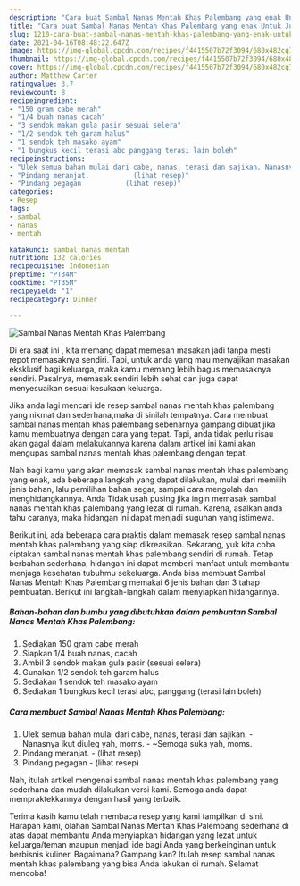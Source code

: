 ```yaml
---
description: "Cara buat Sambal Nanas Mentah Khas Palembang yang enak Untuk Jualan"
title: "Cara buat Sambal Nanas Mentah Khas Palembang yang enak Untuk Jualan"
slug: 1210-cara-buat-sambal-nanas-mentah-khas-palembang-yang-enak-untuk-jualan
date: 2021-04-16T08:48:22.647Z
image: https://img-global.cpcdn.com/recipes/f4415507b72f3094/680x482cq70/sambal-nanas-mentah-khas-palembang-foto-resep-utama.jpg
thumbnail: https://img-global.cpcdn.com/recipes/f4415507b72f3094/680x482cq70/sambal-nanas-mentah-khas-palembang-foto-resep-utama.jpg
cover: https://img-global.cpcdn.com/recipes/f4415507b72f3094/680x482cq70/sambal-nanas-mentah-khas-palembang-foto-resep-utama.jpg
author: Matthew Carter
ratingvalue: 3.7
reviewcount: 8
recipeingredient:
- "150 gram cabe merah"
- "1/4 buah nanas cacah"
- "3 sendok makan gula pasir sesuai selera"
- "1/2 sendok teh garam halus"
- "1 sendok teh masako ayam"
- "1 bungkus kecil terasi abc panggang terasi lain boleh"
recipeinstructions:
- "Ulek semua bahan mulai dari cabe, nanas, terasi dan sajikan. Nanasnya ikut diuleg yah, moms. ~Semoga suka yah, moms."
- "Pindang meranjat.           (lihat resep)"
- "Pindang pegagan           (lihat resep)"
categories:
- Resep
tags:
- sambal
- nanas
- mentah

katakunci: sambal nanas mentah 
nutrition: 132 calories
recipecuisine: Indonesian
preptime: "PT34M"
cooktime: "PT35M"
recipeyield: "1"
recipecategory: Dinner

---
```



![Sambal Nanas Mentah Khas Palembang](https://img-global.cpcdn.com/recipes/f4415507b72f3094/680x482cq70/sambal-nanas-mentah-khas-palembang-foto-resep-utama.jpg)

Di era  saat ini , kita memang dapat memesan masakan jadi tanpa mesti repot memasaknya sendiri. Tapi, untuk anda yang mau menyajikan masakan eksklusif bagi keluarga, maka kamu memang lebih bagus memasaknya sendiri. Pasalnya, memasak sendiri lebih sehat dan juga dapat menyesuaikan sesuai kesukaan keluarga.

Jika anda lagi mencari ide resep sambal nanas mentah khas palembang yang nikmat dan sederhana,maka di sinilah tempatnya. Cara membuat sambal nanas mentah khas palembang  sebenarnya gampang dibuat jika kamu membuatnya dengan cara yang tepat. Tapi, anda tidak perlu risau akan gagal dalam melakukannya 
karena dalam artikel ini kami akan mengupas sambal nanas mentah khas palembang dengan tepat.  



Nah bagi kamu yang akan memasak sambal nanas mentah khas palembang yang enak, ada beberapa langkah yang dapat dilakukan, mulai dari memilih jenis bahan, lalu pemilihan bahan segar, sampai cara mengolah dan menghidangkannya. Anda Tidak usah pusing jika ingin memasak sambal nanas mentah khas palembang yang lezat di rumah. Karena, asalkan anda  tahu caranya, maka hidangan ini dapat menjadi suguhan yang istimewa.

Berikut ini, ada beberapa cara praktis  dalam memasak resep sambal nanas mentah khas palembang yang siap dikreasikan. Sekarang, yuk kita coba ciptakan sambal nanas mentah khas palembang sendiri di rumah. Tetap berbahan sederhana, hidangan ini dapat memberi manfaat untuk membantu menjaga kesehatan tubuhmu sekeluarga. Anda bisa membuat Sambal Nanas Mentah Khas Palembang memakai 6 jenis bahan dan 3 tahap pembuatan. Berikut ini langkah-langkah dalam menyiapkan hidangannya.

<!--inarticleads1-->

##### Bahan-bahan dan bumbu yang dibutuhkan dalam pembuatan Sambal Nanas Mentah Khas Palembang:

1. Sediakan 150 gram cabe merah
1. Siapkan 1/4 buah nanas, cacah
1. Ambil 3 sendok makan gula pasir (sesuai selera)
1. Gunakan 1/2 sendok teh garam halus
1. Sediakan 1 sendok teh masako ayam
1. Sediakan 1 bungkus kecil terasi abc, panggang (terasi lain boleh)




<!--inarticleads2-->

##### Cara membuat Sambal Nanas Mentah Khas Palembang:

1. Ulek semua bahan mulai dari cabe, nanas, terasi dan sajikan. - Nanasnya ikut diuleg yah, moms. - ~Semoga suka yah, moms.
1. Pindang meranjat. -           (lihat resep)
1. Pindang pegagan -           (lihat resep)




Nah, itulah artikel mengenai  sambal nanas mentah khas palembang  yang sederhana dan mudah dilakukan versi kami. Semoga anda dapat mempraktekkannya dengan hasil yang terbaik. 

Terima kasih kamu telah membaca resep yang kami tampilkan di sini. Harapan kami, olahan  Sambal Nanas Mentah Khas Palembang sederhana di atas dapat membantu Anda menyiapkan hidangan yang lezat untuk keluarga/teman maupun menjadi ide bagi Anda yang berkeinginan untuk berbisnis kuliner. Bagaimana? Gampang kan? Itulah resep sambal nanas mentah khas palembang yang bisa Anda lakukan di rumah. Selamat mencoba!

